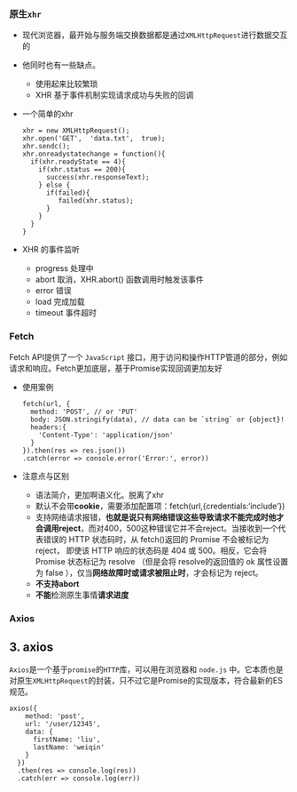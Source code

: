 ### 原生`xhr`

* 现代浏览器，最开始与服务端交换数据都是通过`XMLHttpRequest`进行数据交互的

* 他同时也有一些缺点。

  * 使用起来比较繁琐
  * XHR 基于事件机制实现请求成功与失败的回调

* 一个简单的xhr

  ```
  xhr = new XMLHttpRequest();
  xhr.open('GET',  'data.txt',  true);
  xhr.sendc();
  xhr.onreadystatechange = function(){
    if(xhr.readyState == 4){
      if(xhr.status == 200){
        success(xhr.responseText);
      } else {
        if(failed){
           failed(xhr.status);
        }
      }
    }
  }
  
  ```

* XHR 的事件监听

  * progress 处理中
  * abort 取消，XHR.abort() 函数调用时触发该事件
  * error 错误
  * load 完成加载
  * timeout 事件超时

### Fetch

Fetch API提供了一个 `JavaScript` 接口，用于访问和操作HTTP管道的部分，例如请求和响应。Fetch更加底层，基于Promise实现回调更加友好

* 使用案例

  ```
  fetch(url, {
    method: 'POST', // or 'PUT'
    body: JSON.stringify(data), // data can be `string` or {object}!
    headers:{
      'Content-Type': 'application/json'
    }
  }).then(res => res.json())
  .catch(error => console.error('Error:', error))
  ```

* 注意点与区别

  * 语法简介，更加啊语义化。脱离了xhr
  * 默认不会带**cookie**，需要添加配置项：fetch(url,{credentials:‘include’})
  * 支持网络请求报错，**也就是说只有网络错误这些导致请求不能完成时他才会调用reject**，而对400，500这种错误它并不会reject。当接收到一个代表错误的 HTTP 状态码时，从 fetch()返回的 Promise 不会被标记为 reject， 即使该 HTTP 响应的状态码是 404 或 500。相反，它会将 Promise 状态标记为 resolve （但是会将 resolve的返回值的 ok 属性设置为 false ），仅当**网络故障时或请求被阻止时**，才会标记为 reject。
  * **不支持abort**
  * **不能**检测原生事情**请求进度**



### Axios

## 3. axios

`Axios`是一个基于`promise`的`HTTP`库，可以用在浏览器和 `node.js` 中。它本质也是对原生`XMLHttpRequest`的封装，只不过它是Promise的实现版本，符合最新的ES规范。

```
axios({
    method: 'post',
    url: '/user/12345',
    data: {
      firstName: 'liu',
      lastName: 'weiqin'
    }
  })
  .then(res => console.log(res))
  .catch(err => console.log(err))
```